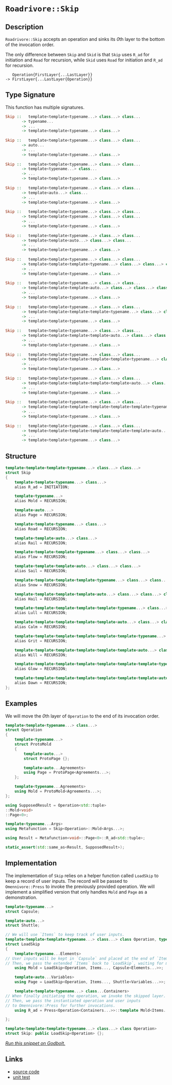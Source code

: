 <!-- Copyright 2024 Feng Mofan
SPDX-License-Identifier: Apache-2.0 -->

# `Roadrivore::Skip`

## Description

`Roadrivore::Skip` accepts an operation and sinks its *0*th layer to the bottom of the invocation order.

The only difference between `Skip` and `Skid` is that `Skip` uses `R_ad` for initiation and `Road` for recursion, while `Skid` uses `Road` for initiation and `R_ad` for recursion.
<pre><code>   Operation{FirstLayer{...LastLayer}}
-> FirstLayer{...LastLayer{Operation}}</code></pre>

## Type Signature

This function has multiple signatures.

```Haskell
Skip ::   template<template<typename...> class...> class... 
       -> typename...
       -> ...
       -> template<template<typename...> class...>
       
Skip ::   template<template<typename...> class...> class... 
       -> auto...
       -> ...
       -> template<template<typename...> class...>
       
Skip ::   template<template<typename...> class...> class... 
       -> template<typename...> class...
       -> ...
       -> template<template<typename...> class...>
       
Skip ::   template<template<typename...> class...> class... 
       -> template<auto...> class...
       -> ...
       -> template<template<typename...> class...>
       
Skip ::   template<template<typename...> class...> class... 
       -> template<template<typename...> class...> class...
       -> ...
       -> template<template<typename...> class...>
       
Skip ::   template<template<typename...> class...> class... 
       -> template<template<auto...> class...> class...
       -> ...
       -> template<template<typename...> class...>
       
Skip ::   template<template<typename...> class...> class... 
       -> template<template<template<typename...> class...> class...> class...
       -> ...
       -> template<template<typename...> class...>
       
Skip ::   template<template<typename...> class...> class... 
       -> template<template<template<auto...> class...> class...> class...
       -> ...
       -> template<template<typename...> class...>
       
Skip ::   template<template<typename...> class...> class... 
       -> template<template<template<template<typename...> class...> class...> class...> class...
       -> ...
       -> template<template<typename...> class...>
       
Skip ::   template<template<typename...> class...> class... 
       -> template<template<template<template<auto...> class...> class...> class...> class...
       -> ...
       -> template<template<typename...> class...>
       
Skip ::   template<template<typename...> class...> class... 
       -> template<template<template<template<template<typename...> class...> class...> class...> class...> class...
       -> ...
       -> template<template<typename...> class...>
       
Skip ::   template<template<typename...> class...> class... 
       -> template<template<template<template<template<auto...> class...> class...> class...> class...> class...
       -> ...
       -> template<template<typename...> class...>
       
Skip ::   template<template<typename...> class...> class... 
       -> template<template<template<template<template<template<typename...> class...> class...> class...> class...> class...> class...
       -> ...
       -> template<template<typename...> class...>
       
Skip ::   template<template<typename...> class...> class... 
       -> template<template<template<template<template<template<auto...> class...> class...> class...> class...> class...> class...
       -> ...
       -> template<template<typename...> class...>
```

## Structure

```C++
template<template<template<typename...> class...> class...>
struct Skip
{
    template<template<typename...> class...>
    alias R_ad = INITIATION;

    template<typename...>
    alias Mold = RECURSION;

    template<auto...>
    alias Page = RECURSION;

    template<template<typename...> class...>
    alias Road = RECURSION;

    template<template<auto...> class...>
    alias Rail = RECURSION;

    template<template<template<typename...> class...> class...>
    alias Flow = RECURSION;

    template<template<template<auto...> class...> class...>
    alias Sail = RECURSION;

    template<template<template<template<typename...> class...> class...> class...>
    alias Snow = RECURSION;

    template<template<template<template<auto...> class...> class...> class...>
    alias Hail = RECURSION;

    template<template<template<template<template<typename...> class...> class...> class...> class...>
    alias Lull = RECURSION;

    template<template<template<template<template<auto...> class...> class...> class...> class...>
    alias Calm = RECURSION;

    template<template<template<template<template<template<typename...> class...> class...> class...> class...> class...>
    alias Grit = RECURSION;

    template<template<template<template<template<template<auto...> class...> class...> class...> class...> class...>
    alias Will = RECURSION;

    template<template<template<template<template<template<template<typename...> class...> class...> class...> class...> class...> class...>
    alias Glow = RECURSION;

    template<template<template<template<template<template<template<auto...> class...> class...> class...> class...> class...> class...>
    alias Dawn = RECURSION;
};
```

## Examples

We will move the *0*th layer of `Operation` to the end of its invocation order.

```C++
template<template<typename...> class...>
struct Operation
{ 
    template<typename...>
    struct ProtoMold
    {
        template<auto...>
        struct ProtoPage {};

        template<auto...Agreements>
        using Page = ProtoPage<Agreements...>;
    };

    template<typename...Agreements>
    using Mold = ProtoMold<Agreements...>;
};

using SupposedResult = Operation<std::tuple>
::Mold<void>
::Page<0>;

template<typename...Args>
using Metafunction = Skip<Operation>::Mold<Args...>;

using Result = Metafunction<void>::Page<0>::R_ad<std::tuple>;

static_assert(std::same_as<Result, SupposedResult>);
```

## Implementation

The implementation of `Skip` relies on a helper function called `LoadSkip` to keep a record of user inputs.
The record will be passed to `Omennivore::Press` to invoke the previously provided operation.
We will implement a simplified version that only handles `Mold` and `Page` as a demonstration.

```C++
template<typename...>
struct Capsule;

template<auto...>
struct Shuttle;

// We will use `Items` to keep track of user inputs.
template<template<template<typename...> class...> class Operation, typename...Items>
struct LoadSkip
{
    template<typename...Elements>
// User inputs will be kept in `Capsule` and placed at the end of `Items.`
// Then, we pass the extended `Items` back to `LoadSkip`, waiting for more inputs.
    using Mold = LoadSkip<Operation, Items..., Capsule<Elements...>>;

    template<auto...Variables>
    using Page = LoadSkip<Operation, Items..., Shuttle<Variables...>>;

    template<template<typename...> class...Containers>
// When finally initiating the operation, we invoke the skipped layer.
// Then, we pass the instantiated operation and user inputs
// to Omennivore::Press for further invocations.
    using R_ad = Press<Operation<Containers...>>::template Mold<Items...>;

};

template<template<template<typename...> class...> class Operation>
struct Skip: public LoadSkip<Operation> {};
```

[*Run this snippet on Godbolt.*](https://godbolt.org/#z:OYLghAFBqd5QCxAYwPYBMCmBRdBLAF1QCcAaPECAMzwBtMA7AQwFtMQByARg9KtQYEAysib0QXACx8BBAKoBnTAAUAHpwAMvAFYTStJg1DIApACYAQuYukl9ZATwDKjdAGFUtAK4sGIAKwAzKSuADJ4DJgAcj4ARpjEEmYAnKQADqgKhE4MHt6%2BAcEZWY4C4ZExLPGJXCm2mPalDEIETMQEeT5%2BQfWNOS1tBOXRcQlJqQqt7Z0FPZODw5XV4wCUtqhexMjsHASYLGkGeyaBbgQAnmmMrJgA1ADyV8RMTSfYJhoAgpPEXg63ymImAUCg%2BnxMAHYrF9brDbnsDkdMCczpdrmwAHRYt5guG3H5/Ai3AAimFadFukKsEOJJ2h4K%2BAHpGbcLEwlLdREoQGDcXCEYcXsiYXCUXy8bCBUiURcrsxMdjAthOQYQbcPIImBEEqQwczbgAVBAJO54BS3AS0c4WyK3NJtG57Yh2pjIADWt3oVAIGPFEtl6MwWIxGr2glBIthOMj%2BIIv3%2BpPJtBRoa1kWIKdkjAICmDOKVfqpepZAHVTQwAG6oN13AjGzkkIEKDIMfBGeH7QV7W5sKoJC1UeH11BPF45Yu3ADuhAQQ7umFUcdde3QLvdvpjeK8WXbAcpgWJD1HTRAIClQtuAFlPOhM4Js7nFe9AhZKTHIbSX7yY%2Bfju/Tn6eK/sipxMF4RB5kqKrsuaQiYAAjl4jDbLqm5wmBEFYqGD6FgWMYEgmZJasmpxwYhyEgW42HhpBz7vO%2BUK3NuETAPCaL7oejwJGOzhnp2SIAkwwCUdROa0XSlI0nS36fPqABKmDIJsWQVncXLsDJQH8UKuFuIB/LaccpwBvKQZPtBaqptqZATmW%2BKYPazzdnWdw0MQkwus8bBOmuHpUMQqAsHOFoue5G6fBK/JoqZwaiQoqERZFbFyjcwb3KFEaJVGeFZbG8ZEomxF3uS6bFQ%2BtGkA8GXiQx9JJUxO6sXuJyHoCwKZfVYpMqW5ZVjWwVoMQTYtm2TWGXcvbVAOwUjtxrzdVOM7BQuS4OJgq72uuE5GowlWTnc9pqi5txNl4tBErEroekQAJNua/DOlQmyhbcERVqITS5vpkUmTcR5zTkp7AVeN5lTRT7ffu9GySycgMNu62%2BeabR3ECyDnMg9Crg9txPe0xrOm9qAfTkX1obCQPjSSRF0Ci6UE4%2BvpKkDaLSQxn70n6wG6ZD3OgeBqC0RZsEIUhDAoZDGGC1hWbhgl9W/QqGL0wkHWijleIEQVNMkW4ZFi9sYNiU%2BlUq2FEO1ZDzG7uxLW3e1MrRX9XFOYDfGIheyhCSJsvG0zdGQ5THvdoVtOnGbjNvCzVxs7lH6x3iXPjY7KVK58wBAvsOEa3C1usdetCrnboe6%2BnmdsOD/vRyBnNSV%2BXxgnzqKp2Z/tglr6pMGkChnTXMlN1LNXfHGhK3EICDgQQ9Cx7ZdzTrQtANXcJgAGwaAAkgioJr/CqC3DWDnws87rTQjhMMGk4Fk58Te38nxlO0rbzC0LmMwf9rsCJViut5v%2BygjlDuoRUBMHQEIN0eA0i8ihEnYOlEf7BmwPQCuOZoww1uIofsERL45kWgvW48R94OSJBESka83Bdx7tPHehgNoGG2KuF4y1WzTVXhvLevo17bWNAwPaB137HRWq4RGbC/4sG3hoAhV1d5kI0MA0B4DIFsL2lqRw7YcYsBIOWHB18tyNRBoXDitx5FgIgVA8Ox4ciVTEYzSqFDu69xREgrOld8zPk5j%2Be%2BFCBbBgAGptDwEwWI9AAHQz0SxQSwkjEmMUeYtwLseK8NuDY4MlVx6T2nqcfxxBAnBOBOJAs9cGS5TvnAlOgZX6qkZlZdMoTbI8NxhEMQVpXoMGyGOXcw5LFfynL1astZ6wKDMVcVcBhzgJHCvqHaST9ouiOvWCI8xBCBJXBabpDBbi0KXufHRE4br3Arm0qsQJTxtTVDjPGL0iYkwELo3O%2Bi5IAH1QFGLOQA%2BJ6zipplVgU7AQcux3ALreU4KSIZFOgRzfuXjSkAvKTFcyb8QSVPfgk14gCR7/FiSAO0Xhgl4GQMYkBpilEWIBgIZ%2BRY64eNkgAKjpfShljI9T0oNNgIQBp6VMqZAynlNKuXFPMIECImMvBYH3G4cCdBCDnDQY3aF0LH6t2foiyO6L8of0SdA18sDYUPxbkPTWGKiSAlQEQIFhYYHkw7GU/mmE25Wo7iaogXsomUshQ3K1A8fFYjLpgFxqCc6RTzpE5eB5bqmtQC6yivr/WqvcRa91xStI2ubhUn1Gc/UoLqTGYNQLXkBTNaDU4Mas0FNromsEwahBeDSMUdaCkqFEjtqi8cpxJjoCBjWzJ0NTzmtOFWPAwKe0gCjSiDQ%2BZqW30VcGT4xBgDZs%2BLmoiT1xZNCMbEumnzmYgD7W4Wd86y0yWDQ2s6Taw2XmXV4Vdra3ADqHac72Y6o4gCeaAlE7bO2HBAvGj1w8xzIGeSCBIBAIAfpAAoG4gGUQnvOmkmtdb0AwYIG8FYdIOBrFoJwfwvA/DcF4KgTgelLDWHxBsLYy8zCBB4KQAgmh0NrDdAESQGINCSC4BCQIGh/AaDMCvFeZgAAcAn9CcEkLwFgEgNAaFILhrQpACMcF4AoEA0naMcC0GsOAsAYCIBABsAgODyCUDQAcOgCQog3E4KoATK8AC0K9JC3GAMgAlUgMRmF4OtQgJBB16H4IIEQYh2BSBkIITBag6OkF0FwUgk5nhpE4DwDDWGcORYU/ccCODprWbsw5pzLnbhubMLcCAHhTP0GdIKrgKxeBqY06QCASATNpDM2QCgEBmutZAMAKQZg%2BB0CdMpiAsRIuxCacQc4iXeBjeYBN%2B4sRtCKTU9RkzKD7gMCtJFrAsQvDAAoQvZTeHSBYBYIYYA4h1O8HwGjRwqlDtyYXIpcCOxqMRD2Jhy7%2Bg8CxGeBNjwWBItxjwBJo7qliCxEyJgUkp2jC0BYnRtYVADDzt8XgTAk4uK4eo/54QohxAhZx%2BF9Qn3ov6DOygaw1gvuxGU5ANYI5PqcFs%2B2lqphiOWDMHJ1AYOclYFpxANYdgluAwgK4GYfgYthG1EsMYMXijZAEOLvQ8umiLFGDUXowuBADGmJ4LoeghcOH6FMIY0v1cG5N0rmL8x2hq77DUQXZHtgSGSxwbDMm0ucFuDl%2BzjnnOueY8ViAuBvOVco9V2rCO1jGlAWMAXpBGOSECBiZIgQISSFY2YSQa8uMr1SB9sTpAJNUYxCvLgK8BPJAE%2BX/wbH/Cp5Xh7z7CmlMqZowjhrOnGt6cy%2BBIzHXAotYqxZtgnA2gsArBCWzTBoLti4MkDEXAWOefwEQXnfnZCBfx9IQnSgIsk5AH1uLXcpuu/d7J/DnAMsGfAtNcfk/p%2Bz9YvPxfLGStlaH/2QVZgavt8u5pprQfVrfvTrCrEAe/KfN%2BIwefLgaTGgc6VWSgEbT7GbNoSbI7VAubBbJbKbUgVbbMdbTbT7bbXbfbWgQ7ajE7M7C7OTa7YXO7SLR7JSPYXAt7BoSLOHH7NA/7HYOTIHEHajMHCHJQaHag%2BHf/PgZHBQVHdHTHXAnHLfYLHfWQInSLXQPrAwIwCndnGwTg/nenNIRnDgZnAgYFYkNnKwDnLnHnQdYEeAQXBoLXPwUXVsK3EIVsO3ZYOXTIBXXIPXAobwkoHITw2XTXI3bXS3fwiXMIpoHXU3Coc3a3SI/IaIm3eIkYe3F3dYTYZ3arETN3VLZvL3CAx/KA5/BfJfSRYPVfEgSkcPX/OrejUgGPLARIePAvcTEAQIBfVjCEevCEDjSQLPBzGLC/eTTgVvVTDvLTXTfTQzdrUA8zSzDgcfPLcRCsAlCsF/JESYFfUPXzGLBQvHJQ0LeQPfYnOTXQYIY/BLPDM/QornK/XvIkVAQcVYxzdYzY7YoUDyUrIAirOowIQIBo6YwA8rHUBY/4sYDY2tR5LY5IR5HYggZ5YgFgBzfrBA9yJA0bcbdA6jTA84ebRbBwXA/AwQQg9A2gzAHbPbZpCgq7fYag3gq7PAG7PABgz7Jg57Vg%2B8D7OTTg37c4HgwHHJAQ3gIQyHUQ2HcQ%2BrJHISaQtHDHOUeQzfY4iQZQsLc4tQrosnLQiwqnPQ%2Bw%2BTQw0mTgRkD9fUqw/DGwvnI0w3E8Fw9wKIvQKXBIzIwI3wtwlXYIs3d0mI43QYNw%2B0gM23X0rw2wZI/XJIhYMM2XR3HI4Le4pvR4jgTZVEtYhQDY24eEjEJEkrEPNfQEiPP/DTaPTAWPNo13QvCTFIDEIE/wbjNjKTIEiECvZMy/RTWwNvRolYBjEASQfwFPfwATXjZISQZIDjNPLgYID7QIB4jsyPf/V3Dzds8YzsnstYMHLIZwSQIAA%3D%3D%3D)

## Links

- [source code](../../../../conceptrodon/descend/roadrivore/skip.hpp)
- [unit test](../../../../tests/unit/roadrivore/skip.test.hpp)
